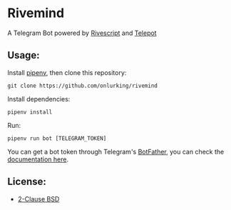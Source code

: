 # Rivemind

A Telegram Bot powered by [Rivescript](https://www.rivescript.com/docs/tutorial) and [Telepot](https://github.com/nickoala/telepot)

## Usage:

Install [pipenv](https://docs.pipenv.org), then clone this repository:
```
git clone https://github.com/onlurking/rivemind
```

Install dependencies:
```
pipenv install
```

Run:
```
pipenv run bot [TELEGRAM_TOKEN]
```

You can get a bot token through Telegram's [BotFather](http://telegram.me/BotFather), you can check the [documentation here](https://core.telegram.org/bots).

## License:

- [2-Clause BSD](LICENSE)
